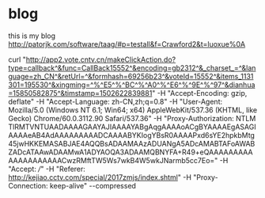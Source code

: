 # blog
this is my blog
http://patorjk.com/software/taag/#p=testall&f=Crawford2&t=luoxue%0A




curl "http://app2.vote.cntv.cn/makeClickAction.do?type=callback^&func=CallBack15552^&encoding=gb2312^&_charset_=^&language=zh_CN^&retUrl=^&formhash=69256b23^&voteId=15552^&items_1131301=195530^&xingming=^%^E5^%^BC^%^A0^%^E6^%^9E^%^97^&dianhua=15850582875^&timstamp=1502622839881" -H "Accept-Encoding: gzip, deflate" -H "Accept-Language: zh-CN,zh;q=0.8" -H "User-Agent: Mozilla/5.0 (Windows NT 6.1; Win64; x64) AppleWebKit/537.36 (KHTML, like Gecko) Chrome/60.0.3112.90 Safari/537.36" -H "Proxy-Authorization: NTLM TlRMTVNTUAADAAAAGAAYAJIAAAAYABgAqgAAAAoACgBYAAAAEgASAGIAAAAeAB4AdAAAAAAAAADCAAAABYKIogYBsR0AAAAPxd6sYE2hpkbMtg45jwHKKEMASABJAE4AQQBsADAAMAAzADUANgA5ADcAMABTAFoAWABZADcATAAwADAAMwA1ADYAOQA3ADAAMQBNYFA+R49+eQAAAAAAAAAAAAAAAAAAAACwzRMftTW5Ws7wkB4W5wkJNarmb5cc7Eo=" -H "Accept: */*" -H "Referer: http://kejiao.cctv.com/special/2017zmjs/index.shtml" -H "Proxy-Connection: keep-alive" --compressed
